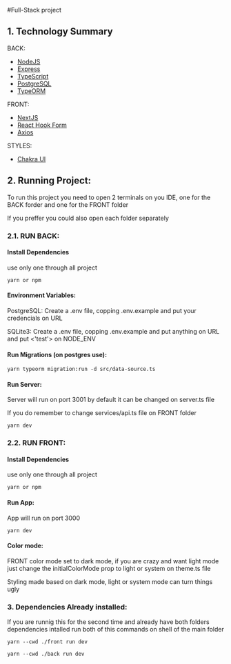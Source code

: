 #Full-Stack project


## 1. Technology Summary

BACK:
- [NodeJS](https://nodejs.org/en/)
- [Express](https://expressjs.com/pt-br/)
- [TypeScript](https://www.typescriptlang.org/)
- [PostgreSQL](https://www.postgresql.org/)
- [TypeORM](https://typeorm.io/)

FRONT:
- [NextJS](https://nextjs.org)
- [React Hook Form](https://react-hook-form.com)
- [Axios](https://axios-http.com/docs/intro)

STYLES:
- [Chakra UI](https://chakra-ui.com)





## 2. Running Project:
To run this project you need to open 2 terminals on you IDE, one for the BACK forder and one for the FRONT folder

If you preffer you could also open each folder separately




### 2.1. RUN BACK:

#### Install Dependencies
use only one through all project

```shell
yarn or npm 
```



#### Environment Variables:

PostgreSQL: Create a .env file, copping .env.example and put your credencials on URL

SQLite3: Create a .env file, copping .env.example and put anything on URL and put <'test'> on NODE_ENV



#### Run Migrations (on postgres use):

```shell
yarn typeorm migration:run -d src/data-source.ts
```



#### Run Server:
Server will run on port 3001 by default it can be changed on server.ts file

If you do remember to change services/api.ts file on FRONT folder

```shell
yarn dev
```
 
 
 
 
### 2.2. RUN FRONT:



#### Install Dependencies
use only one through all project
```shell
yarn or npm
```



#### Run App:
App will run on port 3000

```shell
yarn dev
```



#### Color mode:
FRONT color mode set to dark mode, if you are crazy and want light mode just change the initialColorMode prop to light or system on theme.ts file

Styling made based on dark mode, light or system mode can turn things ugly





### 3. Dependencies Already installed:
If you are runnig this for the second time and already have both folders dependencies intalled run both of this commands on shell of the main folder

```
yarn --cwd ./front run dev

yarn --cwd ./back run dev
```

